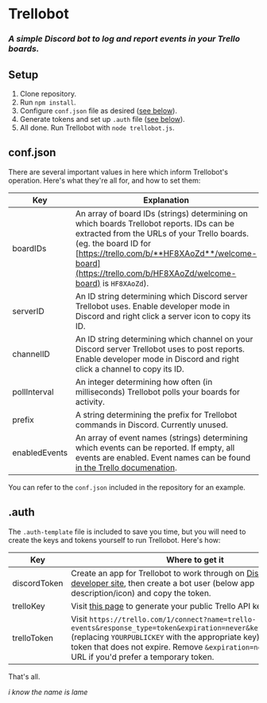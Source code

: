 # Trellobot
### *A simple Discord bot to log and report events in your Trello boards.*

## Setup
1. Clone repository.
2. Run `npm install`.
3. Configure `conf.json` file as desired ([see below](#conf.json)).
4. Generate tokens and set up `.auth` file ([see below](#.auth)).
5. All done. Run Trellobot with `node trellobot.js`.

## conf.json
There are several important values in here which inform Trellobot's operation. Here's what they're all for, and how to set them:

Key           | Explanation
------------- | -----------
boardIDs      | An array of board IDs (strings) determining on which boards Trellobot reports. IDs can be extracted from the URLs of your Trello boards. (eg. the board ID for [https://trello.com/b/**HF8XAoZd**/welcome-board](https://trello.com/b/HF8XAoZd/welcome-board) is `HF8XAoZd`).
serverID      | An ID string determining which Discord server Trellobot uses. Enable developer mode in Discord and right click a server icon to copy its ID.
channelID     | An ID string determining which channel on your Discord server Trellobot uses to post reports. Enable developer mode in Discord and right click a channel to copy its ID.
pollInterval  | An integer determining how often (in milliseconds) Trellobot polls your boards for activity. 
prefix        | A string determining the prefix for Trellobot commands in Discord. Currently unused.
enabledEvents | An array of event names (strings) determining which events can be reported. If empty, all events are enabled. Event names can be found [in the Trello documenation](https://developers.trello.com/v1.0/reference#action-types).

You can refer to the `conf.json` included in the repository for an example.

## .auth
The `.auth-template` file is included to save you time, but you will need to create the keys and tokens yourself to run Trellobot. Here's how:

Key          | Where to get it
------------ | ---------------
discordToken | Create an app for Trellobot to work through on [Discord's developer site](https://discordapp.com/developers/applications/me/create), then create a bot user (below app description/icon) and copy the token.
trelloKey    | Visit [this page](https://trello.com/1/appKey/generate) to generate your public Trello API key.
trelloToken  | Visit `https://trello.com/1/connect?name=trello-events&response_type=token&expiration=never&key=YOURPUBLICKEY` (replacing `YOURPUBLICKEY` with the appropriate key) to generate a token that does not expire. Remove `&expiration=never` from the URL if you'd prefer a temporary token.

That's all.

*i know the name is lame*